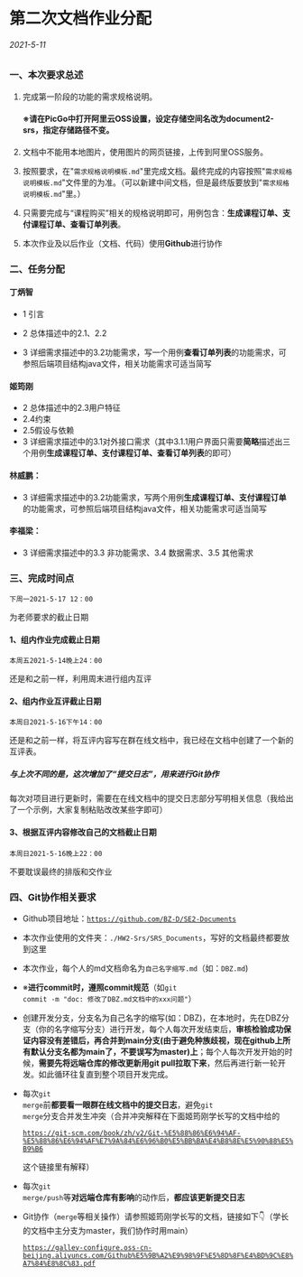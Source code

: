 # 第二次文档作业分配

###### 2021-5-11

### 一、本次要求总述

1. 完成第一阶段的功能的需求规格说明。

   #### ※请在PicGo中打开阿里云OSS设置，设定存储空间名改为document2-srs，指定存储路径不变。

2. 文档中不能用本地图片，使用图片的网页链接，上传到阿里OSS服务。

3. 按照要求，在"<code>需求规格说明模板.md</code>"里完成文档。最终完成的内容按照"<code>需求规格说明模板.md</code>"文件里的为准。（可以新建中间文档，但是最终版要放到"<code>需求规格说明模板.md</code>"里。）

4. 只需要完成与“课程购买”相关的规格说明即可，用例包含：**生成课程订单、支付课程订单、查看订单列表**。

5. 本次作业及以后作业（文档、代码）使用**Github**进行协作



### 二、任务分配

#### 丁炳智

- 1 引言

- 2 总体描述中的2.1、2.2
- 3 详细需求描述中的3.2功能需求，写一个用例**查看订单列表**的功能需求，可参照后端项目结构java文件，相关功能需求可适当简写

#### 姬筠刚

- 2 总体描述中的2.3用户特征
- 2.4约束
- 2.5假设与依赖
- 3 详细需求描述中的3.1对外接口需求（其中3.1.1用户界面只需要**简略**描述出三个用例**生成课程订单、支付课程订单、查看订单列表**的即可）

#### 林威鹏：

- 3 详细需求描述中的3.2功能需求，写两个用例**生成课程订单、支付课程订单**的功能需求，可参照后端项目结构java文件，相关功能需求可适当简写

#### 李福梁：

- 3 详细需求描述中的3.3 非功能需求、3.4 数据需求、3.5 其他需求



### 三、完成时间点

<code>下周一2021-5-17 12：00</code>

为老师要求的截止日期

#### 1、组内作业完成截止日期

<code>本周五2021-5-14晚上24：00</code>

还是和之前一样，利用周末进行组内互评

#### 2、组内作业互评截止日期

<code>本周日2021-5-16下午14：00</code>

还是和之前一样，将互评内容写在群在线文档中，我已经在文档中创建了一个新的互评表。

##### **与上次不同的是，这次增加了“提交日志”，用来进行Git协作**

每次对项目进行更新时，需要在在线文档中的提交日志部分写明相关信息（我给出了一个示例，大家复制粘贴改改某些字即可）

#### 3、根据互评内容修改自己的文档截止日期

<code>本周日2021-5-16晚上22：00</code>

不要耽误最终的排版和交作业



### 四、Git协作相关要求

- Github项目地址：<code>https://github.com/BZ-D/SE2-Documents</code>

- 本次作业使用的文件夹：<code>./HW2-Srs/SRS_Documents</code>，写好的文档最终都要放到这里

- 本次作业，每个人的md文档命名为<code>自己名字缩写.md</code>（如：<code>DBZ.md</code>)

- ※**进行commit时，遵照commit规范**（如<code>git commit -m "doc: 修改了DBZ.md文档中的xxx问题"</code>）

- 创建开发分支，分支名为自己名字的缩写(如：DBZ)，在本地时，先在DBZ分支（你的名字缩写分支）进行开发，每个人每次开发结束后，**审核检验成功保证内容没有差错后，再合并到main分支(由于避免种族歧视，现在github上所有默认分支名都为main了，不要误写为master)上**；每个人每次开发开始的时候，**需要先将远端仓库的修改更新用git pull拉取下来**，然后再进行新一轮开发。如此循环往复直到整个项目开发完成。

- 每次<code>git merge</code>前**都要看一眼群在线文档中的提交日志**，避免<code>git merge</code>分支合并发生冲突（合并冲突解释在下面姬筠刚学长写的文档中给的

  <code>https://git-scm.com/book/zh/v2/Git-%E5%88%86%E6%94%AF-%E5%88%86%E6%94%AF%E7%9A%84%E6%96%B0%E5%BB%BA%E4%B8%8E%E5%90%88%E5%B9%B6</code>

  这个链接里有解释）

- 每次<code>git merge/push</code>等**对远端仓库有影响**的动作后，**都应该更新提交日志**

- Git协作（<code>merge</code>等相关操作）请参照姬筠刚学长写的文档，链接如下👇（学长的文档中主分支为master，我们协作时用main）

  <code>https://galley-configure.oss-cn-beijing.aliyuncs.com/Github%E5%9B%A2%E9%98%9F%E5%8D%8F%E4%BD%9C%E8%A7%84%E8%8C%83.pdf</code>